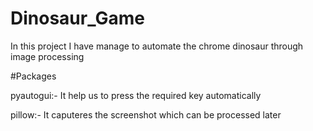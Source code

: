 # Dinosaur_Game
In this project I have manage to automate the chrome dinosaur through image processing

#Packages

pyautogui:- It help us to press the required key automatically

pillow:- It caputeres the screenshot which can be processed later
